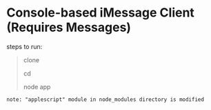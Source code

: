 # Console-based iMessage Client (Requires Messages)

steps to run:
> clone
>
> cd
>
> node app
>


`note: "applescript" module in node_modules directory is modified`